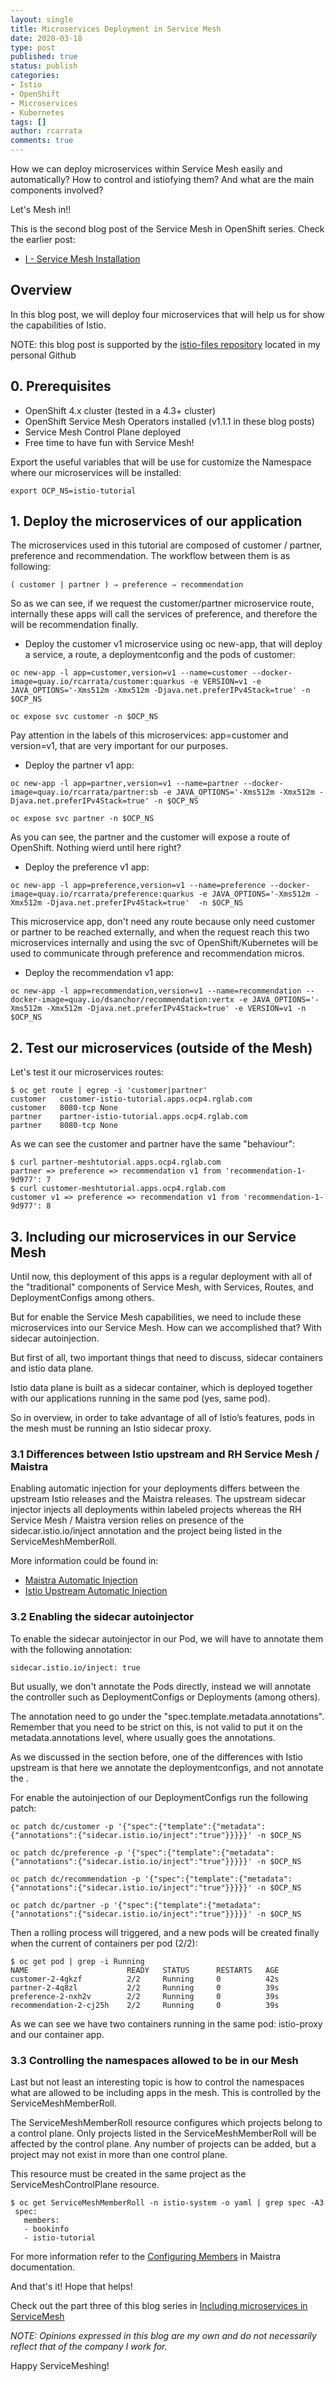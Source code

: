 ```yaml
---
layout: single
title: Microservices Deployment in Service Mesh
date: 2020-03-18
type: post
published: true
status: publish
categories:
- Istio
- OpenShift
- Microservices
- Kubernetes
tags: []
author: rcarrata
comments: true
---
```


How we can deploy microservices within Service Mesh easily and automatically? How to control and
istiofying them? And what are the main components involved?

Let's Mesh in!!

This is the second blog post of the Service Mesh in OpenShift series. Check the earlier post:
* [I - Service Mesh Installation](https://rcarrata.com/istio/service-mesh-installation/)

## Overview

In this blog post, we will deploy four microservices that will help us for show the capabilities of Istio.

NOTE: this blog post is supported by the [istio-files repository](https://github.com/rcarrata/istio-files) located in my personal Github

## 0. Prerequisites

* OpenShift 4.x cluster (tested in a 4.3+ cluster)
* OpenShift Service Mesh Operators installed (v1.1.1 in these blog posts)
* Service Mesh Control Plane deployed
* Free time to have fun with Service Mesh!

Export the useful variables that will be use for customize the Namespace where our microservices
will be installed:

```
export OCP_NS=istio-tutorial
```

## 1. Deploy the microservices of our application

The microservices used in this tutorial are composed of customer / partner, preference and
recommendation. The workflow between them is as following:

```
( customer | partner ) ⇒ preference ⇒ recommendation
```

So as we can see, if we request the customer/partner microservice route, internally these apps will
call the services of preference, and therefore the will be recommendation finally.

* Deploy the customer v1 microservice using oc new-app, that will deploy a service, a route, a
  deploymentconfig and the pods of customer:

```
oc new-app -l app=customer,version=v1 --name=customer --docker-image=quay.io/rcarrata/customer:quarkus -e VERSION=v1 -e  JAVA_OPTIONS='-Xms512m -Xmx512m -Djava.net.preferIPv4Stack=true' -n $OCP_NS

oc expose svc customer -n $OCP_NS
```

Pay attention in the labels of this microservices: app=customer and version=v1, that are very
important for our purposes.

* Deploy the partner v1 app:

```
oc new-app -l app=partner,version=v1 --name=partner --docker-image=quay.io/rcarrata/partner:sb -e JAVA_OPTIONS='-Xms512m -Xmx512m -Djava.net.preferIPv4Stack=true' -n $OCP_NS

oc expose svc partner -n $OCP_NS
```

As you can see, the partner and the customer will expose a route of OpenShift. Nothing wierd until
here right?

* Deploy the preference v1 app:

```
oc new-app -l app=preference,version=v1 --name=preference --docker-image=quay.io/rcarrata/preference:quarkus -e JAVA_OPTIONS='-Xms512m -Xmx512m -Djava.net.preferIPv4Stack=true'  -n $OCP_NS
```

This microservice app, don't need any route because only need customer or partner to be reached
externally, and when the request reach this two microservices internally and using the svc of
OpenShift/Kubernetes will be used to communicate through preference and recommendation micros.

* Deploy the recommendation v1 app:

```
oc new-app -l app=recommendation,version=v1 --name=recommendation --docker-image=quay.io/dsanchor/recommendation:vertx -e JAVA_OPTIONS='-Xms512m -Xmx512m -Djava.net.preferIPv4Stack=true' -e VERSION=v1 -n $OCP_NS
```

## 2. Test our microservices (outside of the Mesh)

Let's test it our microservices routes:

```
$ oc get route | egrep -i 'customer|partner'
customer   customer-istio-tutorial.apps.ocp4.rglab.com          customer   8080-tcp None
partner    partner-istio-tutorial.apps.ocp4.rglab.com           partner    8080-tcp None
```

As we can see the customer and partner have the same "behaviour":

```
$ curl partner-meshtutorial.apps.ocp4.rglab.com
partner => preference => recommendation v1 from 'recommendation-1-9d977': 7
$ curl customer-meshtutorial.apps.ocp4.rglab.com
customer v1 => preference => recommendation v1 from 'recommendation-1-9d977': 8
```

## 3. Including our microservices in our Service Mesh

Until now, this deployment of this apps is a regular deployment with all of the "traditional"
components of Service Mesh, with Services, Routes, and DeploymentConfigs among others.

But for enable the Service Mesh capabilities, we need to include these microservices into our
Service Mesh. How can we accomplished that? With sidecar autoinjection.

But first of all, two important things that need to discuss, sidecar containers and istio data
plane.

Istio data plane is built as a sidecar container, which is deployed together with our applications
running in the same pod (yes, same pod).

So in overview, in order to take advantage of all of Istio’s features, pods in the mesh must be
running an Istio sidecar proxy.

### 3.1 Differences between Istio upstream and RH Service Mesh / Maistra

Enabling automatic injection for your deployments differs between the upstream Istio releases and
the Maistra releases. The upstream sidecar injector injects all deployments within labeled projects
whereas the RH Service Mesh / Maistra version relies on presence of the sidecar.istio.io/inject annotation and the
project being listed in the ServiceMeshMemberRoll.

More information could be found in:

* [Maistra Automatic Injection](https://maistra.io/docs/installation/automatic-injection/)
* [Istio Upstream Automatic Injection](https://istio.io/docs/setup/additional-setup/sidecar-injection/)

### 3.2 Enabling the sidecar autoinjector

To enable the sidecar autoinjector in our Pod, we will have to annotate them with the
following annotation:

```
sidecar.istio.io/inject: true
```

But usually, we don't annotate the Pods directly, instead we will annotate the controller such as
DeploymentConfigs or Deployments (among others).

The annotation need to go under the "spec.template.metadata.annotations". Remember that you need to
be strict on this, is not valid to put it on the metadata.annotations level, where usually goes the
annotations.

As we discussed in the section before, one of the differences with Istio upstream is that here we
annotate the deploymentconfigs, and not annotate the .

For enable the autoinjection of our DeploymentConfigs run the following patch:

```
oc patch dc/customer -p '{"spec":{"template":{"metadata":{"annotations":{"sidecar.istio.io/inject":"true"}}}}}' -n $OCP_NS

oc patch dc/preference -p '{"spec":{"template":{"metadata":{"annotations":{"sidecar.istio.io/inject":"true"}}}}}' -n $OCP_NS

oc patch dc/recommendation -p '{"spec":{"template":{"metadata":{"annotations":{"sidecar.istio.io/inject":"true"}}}}}' -n $OCP_NS

oc patch dc/partner -p '{"spec":{"template":{"metadata":{"annotations":{"sidecar.istio.io/inject":"true"}}}}}' -n $OCP_NS
```

Then a rolling process will triggered, and a new pods will be created finally when the current of
containers per pod (2/2):

```
$ oc get pod | grep -i Running
NAME                      READY   STATUS      RESTARTS   AGE
customer-2-4gkzf          2/2     Running     0          42s
partner-2-4q8zl           2/2     Running     0          39s
preference-2-nxh2v        2/2     Running     0          39s
recommendation-2-cj25h    2/2     Running     0          39s
```

As we can see we have two containers running in the same pod: istio-proxy and our container app.

### 3.3 Controlling the namespaces allowed to be in our Mesh

Last but not least an interesting topic is how to control the namespaces what are allowed to be including apps in
the mesh. This is controlled by the ServiceMeshMemberRoll.

The ServiceMeshMemberRoll resource configures which projects belong to a control plane. Only
projects listed in the ServiceMeshMemberRoll will be affected by the control plane. Any number of
projects can be added, but a project may not exist in more than one control plane.

This resource must be created in the same project as the ServiceMeshControlPlane resource.

```
$ oc get ServiceMeshMemberRoll -n istio-system -o yaml | grep spec -A3
 spec:
   members:
   - bookinfo
   - istio-tutorial
```

For more information refer to the [Configuring Members](https://maistra.io/docs/installation/configuring-members/) in Maistra documentation.

And that's it! Hope that helps!

Check out the part three of this blog series in [Including microservices in ServiceMesh](https://rcarrata.com/istio/adding-microservices-within-mesh/)

*NOTE: Opinions expressed in this blog are my own and do not necessarily reflect that of the company I work for.*

Happy ServiceMeshing!

<script type="text/javascript" src="https://cdnjs.buymeacoffee.com/1.0.0/button.prod.min.js" data-name="bmc-button" data-slug="rcarrata" data-color="#FFDD00" data-emoji=""  data-font="Cookie" data-text="Buy me a coffee :)" data-outline-color="#000000" data-font-color="#000000" data-coffee-color="#ffffff" ></script>